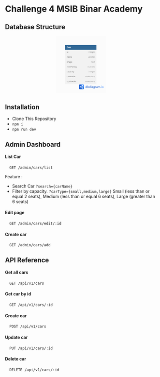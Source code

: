 # Challenge 4 MSIB Binar Academy

## Database Structure

<p align="center" width="100%">
    <img width="33%" src="./dbstructure.png"> 
</p>

## Installation

- Clone This Repository
- `npm i`
- `npm run dev`

## Admin Dashboard

#### List Car

```http
  GET /admin/cars/list
```

Feature :

- Search Car `?search={carName}`
- Filter by capacity. `?carType={small,medium,large}` Small (less than or equal 2 seats), Medium (less than or equal 6 seats), Large (greater than 6 seats)

#### Edit page

```http
  GET /admin/cars/edit/:id
```

#### Create car

```http
  GET /admin/cars/add
```

## API Reference

#### Get all cars

```http
  GET /api/v1/cars
```

#### Get car by id

```http
  GET /api/v1/cars/:id
```

#### Create car

```http
  POST /api/v1/cars
```

#### Update car

```http
  PUT /api/v1/cars/:id
```

#### Delete car

```http
  DELETE /api/v1/cars/:id
```
